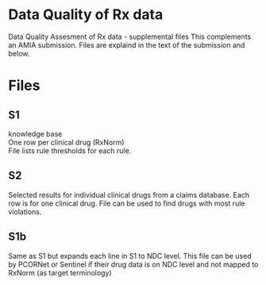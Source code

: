 # Data Quality of Rx data

Data Quality Assesment of Rx data - supplemental files
This complements an AMIA submission. Files are explaind in the text of the submission and below.

# Files

## S1

knowledge base  
One row per clinical drug (RxNorm)  
File lists rule thresholds for each rule.  

## S2

Selected results for individual clinical drugs from a claims database.
Each row is for one clinical drug.
File can be used to find drugs with most rule violations.

## S1b

Same as S1 but expands each line in S1 to NDC level. This file can be used by PCORNet or Sentinel if their drug data is on NDC level and not mapped to RxNorm (as target terminology)
